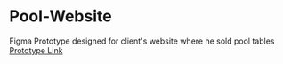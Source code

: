 # Pool-Website
Figma Prototype designed for client's website where he sold pool tables <br />
[Prototype Link]([www.google.com](https://www.figma.com/proto/RLp5ZHwCZoHh9VCNI6zq9C/R.D-Lights?node-id=0-1&t=3GuaqWwzLKXDdRfF-1))
